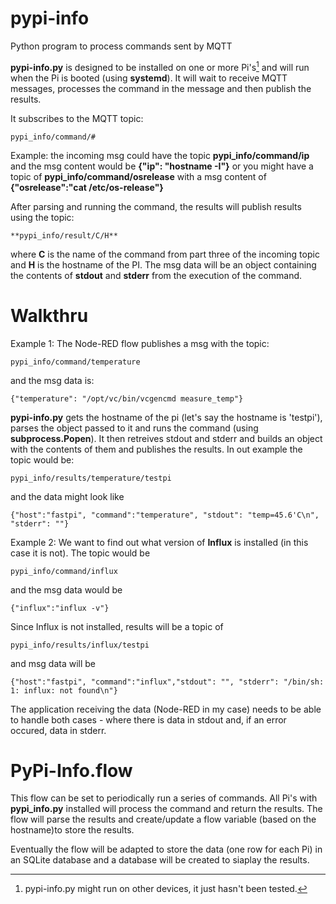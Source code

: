 # pypi-info
Python program to process commands sent by MQTT

**pypi-info.py** is designed to be installed on one or more Pi's[^1] and will run when the Pi is booted (using **systemd**). It will wait to receive MQTT messages, processes the command in the message and then publish the results. 

It subscribes to the MQTT topic: 
```
pypi_info/command/#
```

Example: the incoming msg could have the topic **pypi_info/command/ip** and the msg content would be **{"ip": "hostname -I"}** or you might have a topic of **pypi_info/command/osrelease** with a msg content of **{"osrelease":"cat /etc/os-release"}**

After parsing and running the command, the results will publish results using the topic: 
```
**pypi_info/result/C/H**  
```
where **C** is the name of the command from part three of the incoming topic and **H** is the hostname of the PI. The msg data will 
be an object containing the contents of **stdout** and **stderr** from the execution of the command. 

# Walkthru
Example 1: The Node-RED flow publishes a msg with the topic:
```
pypi_info/command/temperature
```
and the msg data is:
```
{"temperature": "/opt/vc/bin/vcgencmd measure_temp"}
```
**pypi-info.py** gets the hostname of the pi (let's say the hostname is 'testpi'), parses the object passed to it and runs the command (using **subprocess.Popen**). It then retreives stdout and stderr and builds an object with the contents of them and publishes the results. In out example the topic would be:
```
pypi_info/results/temperature/testpi
```
and the data might look like
```
{"host":"fastpi", "command":"temperature", "stdout": "temp=45.6'C\n", "stderr": ""}
```
Example 2: We want to find out what version of **Influx** is installed (in this case it is not). The topic would be
```
pypi_info/command/influx
```
and the msg data would be
```
{"influx":"influx -v"}
```
Since Influx is not installed, results will be a topic of
```
pypi_info/results/influx/testpi
```
and msg data will be
```
{"host":"fastpi", "command":"influx","stdout": "", "stderr": "/bin/sh: 1: influx: not found\n"}
```
The application receiving the data (Node-RED in my case) needs to be able to handle both cases - where there is data in stdout and, if an error occured, data in stderr.

# PyPi-Info.flow
This flow can be set to periodically run a series of commands. All Pi's with **pypi_info.py** installed will process the command and return the results. The flow will parse the results and create/update a flow variable (based on the hostname)to store the results.

Eventually the flow will be adapted to store the data (one row for each Pi) in an SQLite database and a database will be created to siaplay the results.

[^1]: pypi-info.py might run on other devices, it just hasn't been tested.
